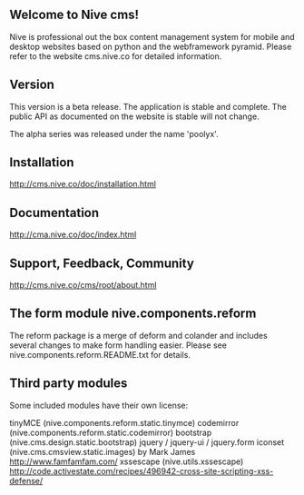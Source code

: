
Welcome to Nive cms!
--------------------
Nive is professional out the box content management system for mobile and desktop websites based on 
python and the webframework pyramid. 
Please refer to the website cms.nive.co for detailed information.

Version
-------
This version is a beta release. The application is stable and complete. The public API as documented 
on the website is stable will not change. 

The alpha series was released under the name 'poolyx'.

Installation
------------
http://cms.nive.co/doc/installation.html

Documentation
-------------
http://cma.nive.co/doc/index.html

Support, Feedback, Community
----------------------------
http://cms.nive.co/cms/root/about.html

The form module nive.components.reform
----------------------------------------
The reform package is a merge of deform and colander and includes several changes 
to make form handling easier. Please see nive.components.reform.README.txt for details.

Third party modules 
-------------------
Some included modules have their own license:

tinyMCE (nive.components.reform.static.tinymce)
codemirror (nive.components.reform.static.codemirror)
bootstrap (nive.cms.design.static.bootstrap)
jquery / jquery-ui / jquery.form
iconset (nive.cms.cmsview.static.images) by Mark James http://www.famfamfam.com/ 
xssescape (nive.utils.xssescape) http://code.activestate.com/recipes/496942-cross-site-scripting-xss-defense/

